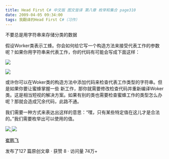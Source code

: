 ```yaml
---
title: Head First C# 中文版 图文皆译 第八章 枚举和集合 page310
date: 2009-04-05 09:34:00
tags: 我翻译的Head First C#（习作）
---
```

不要总是用字符串来存储分类的数据

  

假设Worker类表示工蜂。你会如何给它写一个构造方法来接受代表工作的参数呢？如果你用字符串来代表工作，你的代码有可能会写成下面这样：

  

![](https://p-blog.csdn.net/images/p_blog_csdn_net/cuipengfei1/EntryImages/20090405/2009-04-05_09-08-51.jpg)

![](https://p-blog.csdn.net/images/p_blog_csdn_net/cuipengfei1/EntryImages/20090405/2009-04-05_09-29-27.jpg)

或许你可以在Woker类的构造方法中添加代码来检查代表工作类型的字符串。但是如果你要让蜜蜂掌握一些
新工作，那你就需要修改检查代码并重新编译Woker类。这是相当短视的解决方案。如果有别的类也需要检查蜜蜂工作的类型怎么办呢？那就会造成冗余代码，此路不通。

我们需要一种方式来表达出这样的意思：“嘿，只有某些特定值在这儿才是合法的。”我们需要枚举出可以使用的值。



[ ![](https://profile.csdnimg.cn/5/2/5/3_cuipengfei1)
![](https://g.csdnimg.cn/static/user-reg-year/1x/11.png)
](https://blog.csdn.net/cuipengfei1)

[ 崔鹏飞 ](https://blog.csdn.net/cuipengfei1)

发布了127 篇原创文章  ·  获赞 8  ·  访问量 74万+

